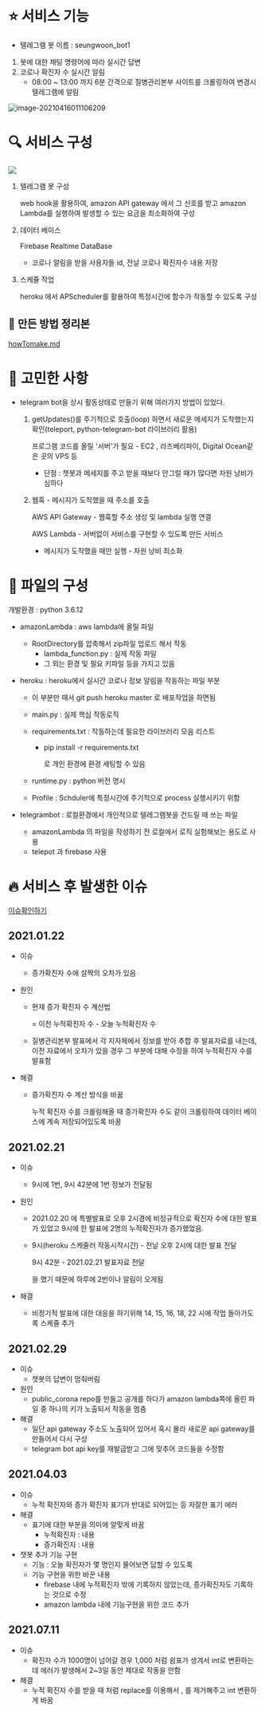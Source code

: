 # :star: 서비스 기능 

- 텔레그램 봇 이름 : seungwoon_bot1

1. 봇에 대한 채팅 명령어에 따라 실시간 답변
2. 코로나 확진자 수 실시간 알림
   - 08:00 ~ 13:00 까지 6분 간격으로 질병관리본부 사이트를 크롤링하여 변경시 텔레그램에 알림

![image-20210416011106209](readme.assets/image-20210416011106209.png)

# :mag: 서비스 구성

![](readme.assets/serviceArchitecture.png)

1. 텔레그램 봇 구성

   web hook을 활용하여, amazon API gateway 에서 그 신호를 받고 amazon Lambda를 실행하여 발생할 수 있는 요금을 최소화하여 구성

2. 데이터 베이스

   Firebase Realtime DataBase

   - 코로나 알림을 받을 사용자들 id, 전날 코로나 확진자수 내용 저장

3. 스케쥴 작업

   heroku 에서 APScheduler를 활용하여 특정시간에 함수가 작동할 수 있도록 구성



## :pushpin: 만든 방법 정리본

[howTomake.md](https://github.com/swhan9404/public_telegram_corona/blob/master/howToMake.md)



# :eyes: ​고민한 사항

- telegram bot을 상시 활동상태로 만들기 위해 여러가지 방법이 있었다. 

  1. getUpdates()를 주기적으로 호출(loop) 하면서 새로운 메세지가 도착했는지 확인(teleport, python-telegram-bot 라이브러리 활용)

     프로그램 코드를 올릴 '서버'가 필요 - EC2 , 라즈베리파이, Digital Ocean같은 곳의 VPS 등

     - 단점 : 챗봇과 메세지를 주고 받을 때보다 안그럴 때가 많다면 자원 낭비가 심하다

  2. 웹훅 - 메시지가 도착했을 때 주소를 호출

     AWS API Gateway - 웹훅할 주소 생성 및 lambda 실행 연결

     AWS Lambda - 서버없이 서비스를 구현할 수 있도록 만든 서비스

     - 메시지가 도착했을 때만 실행 - 자원 낭비 최소화



# :pencil: 파일의 구성

개발환경 : python 3.6.12

- amazonLambda : aws lambda에 올릴 파일

  - RootDirectory를 압축해서 zip파일 업로드 해서 작동
    - lambda_function.py : 실제 작동 파일
    - 그 외는 환경 및 필요 키파일 등을 가지고 있음

- heroku : heroku에서 실시간 코로나 정보 알림을 작동하는 파일 부분

  - 이 부분만 때서 git push heroku master 로 배포작업을 하면됨

  - main.py : 실제 핵심 작동로직

  - requirements.txt : 작동하는데 필요한 라이브러리 모음 리스트

    - pip install -r requirements.txt 

      로 개인 환경에 환경 세팅할 수 있음

  - runtime.py : python 버전 명시

  - Profile : Schduler에 특정시간에 주기적으로 process 실행시키기 위함

- telegrambot : 로컬환경에서 개인적으로 텔레그램봇을 건드릴 때 쓰는 파일

  - amazonLambda 의 파일을 작성하기 전 로컬에서 로직 실험해보는 용도로 사용
  - telepot 과 firebase 사용





# :fire: 서비스 후 발생한 이슈

[이슈확인하기](https://github.com/swhan9404/public_telegram_corona/issues?q=is%3Aissue+is%3Aclosed)

## 2021.01.22 

- 이슈

  - 증가확진자 수에 살짝의 오차가 있음

- 원인

  - 현재 증가 확진자 수 계산법

    = 이전 누적확진자 수 - 오늘 누적확진자 수

  - 질병관리본부 발표에서 각 지자체에서 정보를 받아 추합 후 발표자료를 내는데, 이전 자료에서 오차가 있을 경우 그 부분에 대해 수정을 하여 누적확진자 수를 발표함

- 해결

  - 증가확진자 수 계산 방식을 바꿈

    누적 확진자 수를 크롤링해올 때 증가확진자 수도  같이 크롤링하여 데이터 베이스에 계속 저장되어있도록 바꿈

## 2021.02.21

- 이슈

  - 9시에 1번, 9시 42분에 1번 정보가 전달됨

- 원인

  - 2021.02.20 에 특별발표로 오후 2시경에 비정규적으로 확진자 수에 대한 발표가 있었고 9시에 한 발표에 2명의 누적확진자가 증가했었음.

  - 9시(heroku 스케줄러 작동시작시간) - 전날 오후 2시에 대한 발표 전달

    9시 42분 - 2021.02.21 발표자료 전달

    을 했기 때문에 하루에 2번이나 알림이 오게됨

- 해결

  - 비정기적 발표에 대한 대응을 하기위해  14, 15, 16, 18, 22 시에 작업 돌아가도록 스케줄 추가

## 2021.02.29

- 이슈
  - 챗봇의 답변이 멈춰버림
- 원인
  - public_corona repo를 만들고 공개를 하다가 amazon lambda쪽에 올린 파일 중 하나의 키가 노출되서 작동을 멈춤
- 해결
  - 일단 api gateway 주소도 노출되어 있어서 혹시 몰라 새로운 api gateway를 만들어서 다시 구성
  - telegram bot api key를 재발급받고 그에 맞추어 코드들을 수정함



## 2021.04.03

- 이슈
  - 누적 확진자와 증가 확진자 표기가 반대로 되어있는 등 자잘한 표기 에러
- 해결
  - 표기에 대한 부분을 의미에 알맞게 바꿈
    - 누적확진자 : 내용
    - 증가확진자 : 내용
- 챗봇 추가 기능 구현
  - 기능 : 오늘 확진자가 몇 명인지 물어보면 답할 수 있도록
  - 기능 구현을 위한 바꾼 내용
    - firebase 내에 누적확진자 밖에 기록하지 않았는데, 증가확진자도 기록하는 것으로 수정
    - amazon lambda 내에 기능구현을 위한 코드 추가

## 2021.07.11

- 이슈
  - 확진자 수가 1000명이 넘어갈 경우 1,000 처럼 쉼표가 생겨서 int로 변환하는데 에러가 발생해서 2~3일 동안 제대로 작동을 안함
- 해결
  - 누적 확진자 수를 받을 때 처럼 replace를 이용해서 , 를 제거해주고 int 변환하게 바꿈
